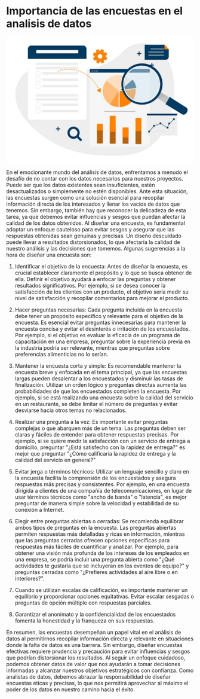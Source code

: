 # Importancia de las encuestas en el analisis de datos

<div class="pull-right"><img src="posts\001_02-08-23\portada.jpg"></div>

En el emocionante mundo del análisis de datos, enfrentamos a menudo el desafío de no contar con los datos necesarios para nuestros proyectos. Puede ser que los datos existentes sean insuficientes, estén desactualizados o simplemente no estén disponibles. Ante esta situación, las encuestas surgen como una solución esencial para recopilar información directa de los interesados y llenar los vacíos de datos que tenemos. Sin embargo, también hay que reconocer la delicadeza de esta tarea, ya que debemos evitar influencias y sesgos que puedan afectar la calidad de los datos obtenidos.
Al diseñar una encuesta, es fundamental adoptar un enfoque cauteloso para evitar sesgos y asegurar que las respuestas obtenidas sean genuinas y precisas. Un diseño descuidado puede llevar a resultados distorsionados, lo que afectaría la calidad de nuestro análisis y las decisiones que tomemos.
Algunas sugerencias a la hora de diseñar una encuesta son:

1. Identificar el objetivo de la encuesta: Antes de diseñar la encuesta, es crucial establecer claramente el propósito y lo que se busca obtener de ella. Definir el objetivo ayudará a enfocar las preguntas y obtener resultados significativos. Por ejemplo, si se desea conocer la satisfacción de los clientes con un producto, el objetivo sería medir su nivel de satisfacción y recopilar comentarios para mejorar el producto.

2. Hacer preguntas necesarias: Cada pregunta incluida en la encuesta debe tener un propósito específico y relevante para el objetivo de la encuesta. Es esencial evitar preguntas innecesarias para mantener la encuesta concisa y evitar el desinterés o irritación de los encuestados. Por ejemplo, si el objetivo es evaluar la eficacia de un programa de capacitación en una empresa, preguntar sobre la experiencia previa en la industria podría ser relevante, mientras que preguntas sobre preferencias alimenticias no lo serían.

3. Mantener la encuesta corta y simple: Es recomendable mantener la encuesta breve y enfocada en el tema principal, ya que las encuestas largas pueden desalentar a los encuestados y disminuir las tasas de finalización. Utilizar un orden lógico y preguntas directas aumenta las probabilidades de que los encuestados completen la encuesta. Por ejemplo, si se está realizando una encuesta sobre la calidad del servicio en un restaurante, se debe limitar el número de preguntas y evitar desviarse hacia otros temas no relacionados.

4. Realizar una pregunta a la vez: Es importante evitar preguntas complejas o que abarquen más de un tema. Las preguntas deben ser claras y fáciles de entender para obtener respuestas precisas. Por ejemplo, si se quiere medir la satisfacción con un servicio de entrega a domicilio, preguntar "¿Está satisfecho con la rapidez de entrega?" es mejor que preguntar "¿Cómo calificaría la rapidez de entrega y la calidad del servicio en general?"

5. Evitar jerga o términos técnicos: Utilizar un lenguaje sencillo y claro en la encuesta facilita la comprensión de los encuestados y asegura respuestas más precisas y consistentes. Por ejemplo, en una encuesta dirigida a clientes de una compañía de telecomunicaciones, en lugar de usar términos técnicos como "ancho de banda" o "latencia", es mejor preguntar de manera simple sobre la velocidad y estabilidad de su conexión a Internet.

6. Elegir entre preguntas abiertas o cerradas: Se recomienda equilibrar ambos tipos de preguntas en la encuesta. Las preguntas abiertas permiten respuestas más detalladas y ricas en información, mientras que las preguntas cerradas ofrecen opciones específicas para respuestas más fáciles de cuantificar y analizar. Por ejemplo, para obtener una visión más profunda de los intereses de los empleados en una empresa, se podría incluir una pregunta abierta como "¿Qué actividades te gustaría que se incluyeran en los eventos de equipo?" y preguntas cerradas como "¿Prefieres actividades al aire libre o en interiores?".

7. Cuando se utilizan escalas de calificación, es importante mantener un equilibrio y proporcionar opciones equitativas. Evitar escalar sesgadas o preguntas de opción múltiple con respuestas parciales.

8. Garantizar el anonimato y la confidencialidad de los encuestados fomenta la honestidad y la franqueza en sus respuestas.

En resumen, las encuestas desempeñan un papel vital en el análisis de datos al permitirnos recopilar información directa y relevante en situaciones donde la falta de datos es una barrera. Sin embargo, diseñar encuestas efectivas requiere prudencia y precaución para evitar influencias y sesgos que podrían distorsionar los resultados. Al seguir un enfoque cuidadoso, podemos obtener datos de valor que nos ayudarán a tomar decisiones informadas y alcanzar nuestros objetivos estratégicos con confianza. Como analistas de datos, debemos abrazar la responsabilidad de diseñar encuestas éticas y precisas, lo que nos permitirá aprovechar al máximo el poder de los datos en nuestro camino hacia el éxito.
